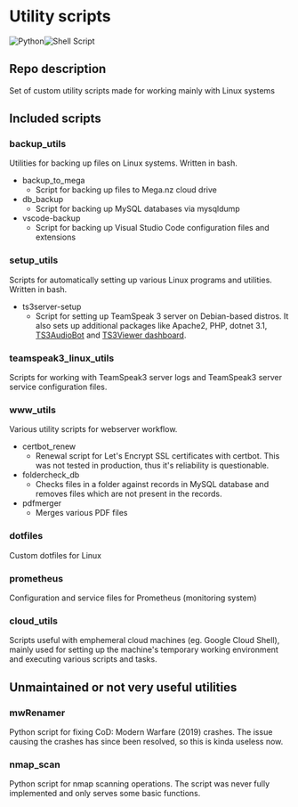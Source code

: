 # Utility scripts

<img alt="Python" src="https://img.shields.io/badge/python%20-%2314354C.svg?&style=for-the-badge&logo=python&logoColor=white"/><img alt="Shell Script" src="https://img.shields.io/badge/shell_script%20-%23121011.svg?&style=for-the-badge&logo=gnu-bash&logoColor=white"/>

## Repo description

Set of custom utility scripts made for working mainly with Linux systems

## Included scripts

### backup_utils

Utilities for backing up files on Linux systems. Written in bash.

- backup_to_mega
  - Script for backing up files to Mega.nz cloud drive
- db_backup
  - Script for backing up MySQL databases via mysqldump
- vscode-backup
  - Script for backing up Visual Studio Code configuration files and extensions

### setup_utils

Scripts for automatically setting up various Linux programs and utilities. Written in bash.

- ts3server-setup
  - Script for setting up TeamSpeak 3 server on Debian-based distros. It also sets up additional packages like Apache2, PHP, dotnet 3.1, [TS3AudioBot](https://github.com/Splamy/TS3AudioBot) and [TS3Viewer dashboard](https://github.com/Loupeznik/ts3viewer-php).

### teamspeak3_linux_utils

Scripts for working with TeamSpeak3 server logs and TeamSpeak3 server service configuration files.

### www_utils

Various utility scripts for webserver workflow.

- certbot_renew
  - Renewal script for Let's Encrypt SSL certificates with certbot. This was not tested in production, thus it's reliability is questionable.
- foldercheck_db
  - Checks files in a folder against records in MySQL database and removes files which are not present in the records.
- pdfmerger
  - Merges various PDF files

### dotfiles

Custom dotfiles for Linux

### prometheus

Configuration and service files for Prometheus (monitoring system)

### cloud_utils

Scripts useful with emphemeral cloud machines (eg. Google Cloud Shell), mainly used for setting up the machine's temporary working environment and executing
various scripts and tasks.

## Unmaintained or not very useful utilities

### mwRenamer

Python script for fixing CoD: Modern Warfare (2019) crashes. The issue causing the crashes has since been resolved, so this is kinda useless now.

### nmap_scan

Python script for nmap scanning operations. The script was never fully implemented and only serves some basic functions.
